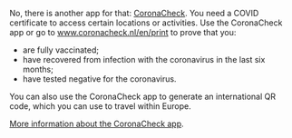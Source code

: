 No, there is another app for that: <a href="https://coronacheck.nl/en" target="_blank" rel="noopener noreferrer">CoronaCheck</a>. You need a COVID certificate to access certain locations or activities. Use the CoronaCheck app or go to <a href="https://coronacheck.nl/en/print" target="_blank" rel="noopener noreferrer">www.coronacheck.nl/en/print</a> to prove that you:

- are fully vaccinated;
- have recovered from infection with the coronavirus in the last six months;
- have tested negative for the coronavirus.

You can also use the CoronaCheck app to generate an international QR code, which you can use to travel within Europe.

<a href="https://coronacheck.nl/en" target="_blank" rel="noopener noreferrer">More information about the CoronaCheck app</a>.
